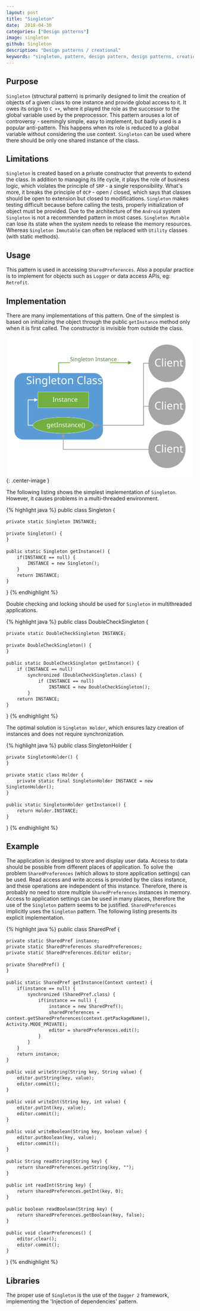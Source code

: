 ```yaml
---
layout: post
title: "Singleton"
date:  2018-04-30
categories: ["Design patterns"]
image: singleton
github: Singleton
description: "Design patterns / creational"
keywords: "singleton, pattern, design pattern, design patterns, creational pattern, sharedpreferences, android, java, programming"
---
```


## Purpose
`Singleton` (structural pattern) is primarily designed to limit the creation of objects of a given class to one instance and provide global access to it. It owes its origin to `C ++`, where it played the role as the successor to the global variable used by the preprocessor. This pattern arouses a lot of controversy - seemingly simple, easy to implement, but badly used is a popular anti-pattern. This happens when its role is reduced to a global variable without considering the use context. `Singleton` can be used where there should be only one shared instance of the class.

## Limitations
`Singleton` is created based on a private constructor that prevents to extend the class. In addition to managing its life cycle, it plays the role of business logic, which violates the principle of `SRP` - a single responsibility. What's more, it breaks the principle of `OCP` - open / closed, which says that classes should be open to extension but closed to modifications. `Singleton` makes testing difficult because before calling the tests, properly initialization of object must be provided. Due to the architecture of the `Android` system `Singleton` is not a recommended pattern in most cases. `Singleton Mutable` can lose its state when the system needs to release the memory resources. Whereas `Singleton Immutable` can often be replaced with `Utility` classes (with static methods).

## Usage
This pattern is used in accessing `SharedPreferences`. Also a popular practice is to implement for objects such as `Logger` or data access APIs, eg: `Retrofit`.

## Implementation
There are many implementations of this pattern. One of the simplest is based on initializing the object through the public `getInstance` method only when it is first called. The constructor is invisible from outside the class.

![Singleton diagram](/assets/img/diagrams/singleton.svg){: .center-image }

The following listing shows the simplest implementation of `Singleton`. However, it causes problems in a multi-threaded environment.

{% highlight java %}
public class Singleton {

    private static Singleton INSTANCE;

    private Singleton() {
    }

    public static Singleton getInstance() {
        if(INSTANCE == null) {
            INSTANCE = new Singleton();
        }
        return INSTANCE;
    }
}
{% endhighlight %}

Double checking and locking should be used for `Singleton` in multithreaded applications.

{% highlight java %}
public class DoubleCheckSingleton {

    private static DoubleCheckSingleton INSTANCE;

    private DoubleCheckSingleton() {
    }

    public static DoubleCheckSingleton getInstance() {
        if (INSTANCE == null)
            synchronized (DoubleCheckSingleton.class) {
                if (INSTANCE == null)
                    INSTANCE = new DoubleCheckSingleton();
            }
        return INSTANCE;
    }
}
{% endhighlight %}

The optimal solution is `Singleton Holder`, which ensures lazy creation of instances and does not require synchronization.

{% highlight java %}
public class SingletonHolder {

    private SingletonHolder() {
    }

    private static class Holder {
        private static final SingletonHolder INSTANCE = new SingletonHolder();
    }

    public static SingletonHolder getInstance() {
        return Holder.INSTANCE;
    }
}
{% endhighlight %}

## Example
The application is designed to store and display user data. Access to data should be possible from different places of application. To solve the problem `SharedPreferences` (which allows to store application settings) can be used. Read access and write access is provided by the class instance, and these operations are independent of this instance. Therefore, there is probably no need to store multiple `SharedPreferences` instances in memory. Access to application settings can be used in many places, therefore the use of the `Singleton` pattern seems to be justified. `SharedPreferences` implicitly uses the `Singleton` pattern. The following listing presents its explicit implementation.

{% highlight java %}
public class SharedPref {

    private static SharedPref instance;
    private static SharedPreferences sharedPreferences;
    private static SharedPreferences.Editor editor;

    private SharedPref() {
    }

    public static SharedPref getInstance(Context context) {
        if(instance == null) {
            synchronized (SharedPref.class) {
                if(instance == null) {
                    instance = new SharedPref();
                    sharedPreferences = context.getSharedPreferences(context.getPackageName(), Activity.MODE_PRIVATE);
                    editor = sharedPreferences.edit();
                }
            }
        }
        return instance;
    }

    public void writeString(String key, String value) {
        editor.putString(key, value);
        editor.commit();
    }

    public void writeInt(String key, int value) {
        editor.putInt(key, value);
        editor.commit();
    }

    public void writeBoolean(String key, boolean value) {
        editor.putBoolean(key, value);
        editor.commit();
    }

    public String readString(String key) {
        return sharedPreferences.getString(key, "");
    }

    public int readInt(String key) {
        return sharedPreferences.getInt(key, 0);
    }

    public boolean readBoolean(String key) {
        return sharedPreferences.getBoolean(key, false);
    }

    public void clearPreferences() {
        editor.clear();
        editor.commit();
    }
}
{% endhighlight %}

## Libraries
The proper use of `Singleton` is the use of the `Dagger 2` framework, implementing the 'Injection of dependencies' pattern.
